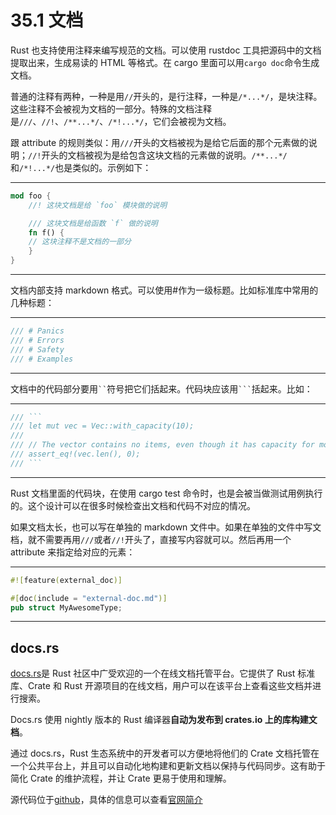 # 35.1 文档

Rust 也支持使用注释来编写规范的文档。可以使用 rustdoc 工具把源码中的文档提取出来，生成易读的 HTML 等格式。在 cargo 里面可以用`cargo doc`命令生成文档。

普通的注释有两种，一种是用`//`开头的，是行注释，一种是`/*...*/`，是块注释。这些注释不会被视为文档的一部分。特殊的文档注释是`///`、`//!`、`/**...*/`、`/*!...*/`，它们会被视为文档。

跟 attribute 的规则类似：用`///`开头的文档被视为是给它后面的那个元素做的说明；`//!`开头的文档被视为是给包含这块文档的元素做的说明。`/**...*/`和`/*!...*/`也是类似的。示例如下：

---

```rust
mod foo {
    //! 这块文档是给 `foo` 模块做的说明

    /// 这块文档是给函数 `f` 做的说明
    fn f() {
    // 这块注释不是文档的一部分
    }
}
```

---

文档内部支持 markdown 格式。可以使用#作为一级标题。比如标准库中常用的几种标题：

---

```rust
/// # Panics
/// # Errors
/// # Safety
/// # Examples
```

---

文档中的代码部分要用` `` `符号把它们括起来。代码块应该用` ``` `括起来。比如：

---

```rust
/// ```
/// let mut vec = Vec::with_capacity(10);
///
/// // The vector contains no items, even though it has capacity for more
/// assert_eq!(vec.len(), 0);
/// ```
```

---

Rust 文档里面的代码块，在使用 cargo test 命令时，也是会被当做测试用例执行的。这个设计可以在很多时候检查出文档和代码不对应的情况。

如果文档太长，也可以写在单独的 markdown 文件中。如果在单独的文件中写文档，就不需要再用`///`或者`//!`开头了，直接写内容就可以。然后再用一个 attribute 来指定给对应的元素：

---

```rust
#![feature(external_doc)]

#[doc(include = "external-doc.md")]
pub struct MyAwesomeType;
```

---


## docs.rs
[docs.rs](https://docs.rs/)是 Rust 社区中广受欢迎的一个在线文档托管平台。它提供了 Rust 标准库、Crate 和 Rust 开源项目的在线文档，用户可以在该平台上查看这些文档并进行搜索。

Docs.rs 使用 nightly 版本的 Rust 编译器**自动为发布到 crates.io 上的库构建文档**。

通过 docs.rs，Rust 生态系统中的开发者可以方便地将他们的 Crate 文档托管在一个公共平台上，并且可以自动化地构建和更新文档以保持与代码同步。这有助于简化 Crate 的维护流程，并让 Crate 更易于使用和理解。

源代码位于[github](https://github.com/rust-lang/docs.rs)，具体的信息可以查看[官网简介](https://docs.rs/about)
